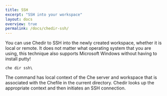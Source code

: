 ```yaml
---
title: SSH
excerpt: "SSH into your workspace"
layout: docs
overview: true
permalink: /docs/chedir-ssh/
---
```

You can use Chedir to SSH into the newly created workspace, whether it is local or remote. It does not matter what operating system that you are using, this technique also supports Microsoft Windows without having to install putty!
```shell  
che dir ssh\
```
The command has local context of the Che server and workspace that is associated with the Chefile in the current directory. Chedir looks up the appropriate context and then initiates an SSH connection.

